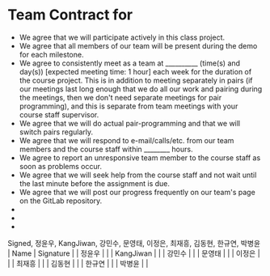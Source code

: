 Team Contract for 
====================================

- We agree that we will participate actively in this class project.
- We agree that all members of our team will be present during the demo for each milestone.
- We agree to consistently meet as a team at __________ (time(s) and day(s)) [expected meeting time: 1 hour] each week for the duration of the course project. 
  This is in addition to meeting separately in pairs (if our meetings last long enough that we do all our work and pairing during the meetings, then 
  we don't need separate meetings for pair programming), and this is separate from team meetings with your course staff supervisor.
- We agree that we will do actual pair-programming and that we will switch pairs regularly.
- We agree that we will respond to e-mail/calls/etc. from our team members and the course staff within ________ hours.
- We agree to report an unresponsive team member to the course staff as soon as problems occur.
- We agree that we will seek help from the course staff and not wait until the last minute before the assignment is due.
- We agree that we will post our progress frequently on our team's page on the GitLab repository.
- 
- 
- 

Signed,
정윤우, KangJiwan, 강민수, 문영태, 이정은, 최재흥, 김동현, 한규연, 박병윤
| Name  | Signature |
| 정윤우 |           |
| KangJiwan |           |
| 강민수 |           |
| 문영태 |           |
| 이정은 |           |
| 최재흥 |           |
| 김동현 |           |
| 한규연   |           |
| 박병윤   |           |
